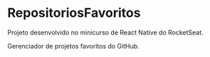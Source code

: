 # RepositoriosFavoritos
Projeto desenvolvido no minicurso de React Native do RocketSeat.

Gerenciador de projetos favoritos do GitHub.
